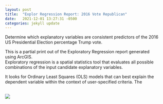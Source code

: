 ```yaml
---
layout: post
title:  "Explor Regression Report: 2016 Vote Republican"
date:   2021-12-01 13:27:31 -0500
categories: jekyll update
---
```


Determine which explanatory variables are consistent predictors of the 2016
US Presidential Election percentage Trump vote.

This is a partial print out of the Exploratory Regression report generated using ArcGIS.  
Exploratory regression is a spatial statistics tool that evaluates all possible combinations
of the input candidate explanatory variables.  

It looks for Ordinary Least Squares (OLS) models that can best explain the dependent variable
within the context of user-specified criteria.  The 

<br>
<img src="/assets/ER_2016_PCT_Republican.png">
<br>